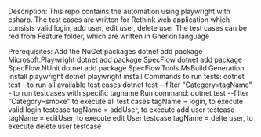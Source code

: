 Description:
  This repo contains the automation using playwright with csharp.
  The test cases are written for Rethink web application which consists valid login, add user, edit user, delete user
  The test cases can be red from Feature folder, which are written in Gherkin language


Prerequisites:
  Add the NuGet packages
    dotnet add package Microsoft.Playwright
    dotnet add package SpecFlow
    dotnet add package SpecFlow.NUnit
    dotnet add package SpecFlow.Tools.MsBuild.Generation
  Install playwright
    dotnet playwright install
  Commands to run tests:
    dotnet test - to run all available test cases
    dotnet test --filter "Category=tagName" - to run testcases with specific tagname
    Run command: 
            dotnet test --filter "Category=smoke" to execute all test cases
            tagName = login, to execute valid login testcase
            tagName = addUser, to execute  add user testcase
            tagName = editUser, to execute  edit User  testcase
            tagName = delte user, to execute  delete user testcase
            
